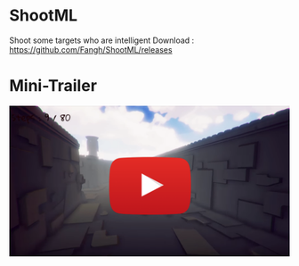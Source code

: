 # ShootML
Shoot some targets who are intelligent
Download : https://github.com/Fangh/ShootML/releases


# Mini-Trailer

[![IMAGE ALT TEXT HERE](https://github.com/Fangh/Re-Maze/blob/master/trailerimg.png)](https://www.youtube.com/watch?v=PEruuLJseoM)
